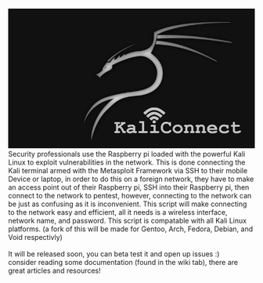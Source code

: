 ![](https://raw.githubusercontent.com/AriShashivkopanazak/kaliconnect/master/misc/kaliconnect.jpg)
<br>
Security professionals use the Raspberry pi loaded with the powerful Kali Linux to exploit vulnerabilities in the network.  This is done connecting the Kali terminal armed with the Metasploit Framework via SSH to their mobile Device or laptop, in order to do this on a foreign network, they have to make an access point out of their Raspberry pi, SSH into their Raspberry pi, then connect to the network to pentest, however, connecting to the network can be just as confusing as it is inconvenient.  This script will make connecting to the network easy and efficient, all it needs is a wireless interface, network name, and password. This script is compatable with all Kali Linux platforms. (a fork of this will be made for Gentoo, Arch, Fedora, Debian, and Void respectivly)
<br>
<br>
It will be released soon, you can beta test it and open up issues :)
<br>
consider reading some documentation (found in the wiki tab), there are great articles and resources!
